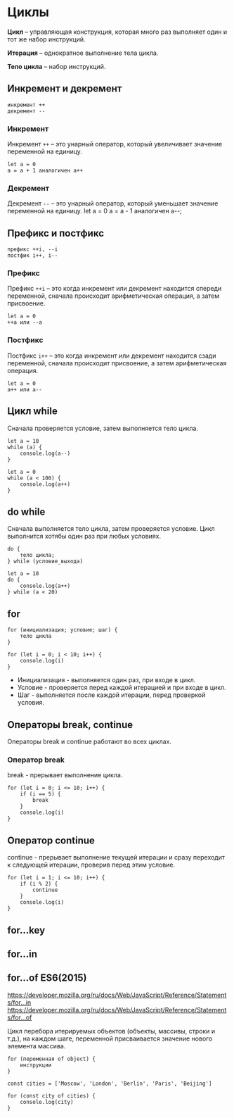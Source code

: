 # Циклы
**Цикл** &ndash; управляющая конструкция, которая много раз выполняет один и тот же набор инструкций.

**Итерация** &ndash; однократное выполнение тела цикла. 

**Тело цикла** &ndash; набор инструкций.

## Инкремент и декремент
    инкремент ++
    декремент --

### Инкремент
Инкремент `++` &ndash; это унарный оператор, который увеличивает значение переменной на единицу.

    let a = 0
    a = a + 1 аналогичен a++

### Декремент
Декремент `--` &ndash; это унарный оператор, который уменьшает значение переменной на единицу.
    let a = 0
    a = a - 1 аналогичен a--;

## Префикс и постфикс
    префикс ++i, --i
    постфик i++, i--

### Префикс
Префикс `++i` &ndash; это когда инкремент или декремент находится спереди переменной, сначала происходит арифметическая операция, а затем присвоение.

    let a = 0
    ++a или --a

### Постфикс
Постфикс `i++` &ndash; это когда инкремент или декремент находится сзади переменной, сначала происходит присвоение, а затем арифметическая операция.

    let a = 0
    a++ или a--


## Цикл while
Сначала проверяется условие, затем выполняется тело цикла.

    let a = 10
    while (a) {
        console.log(a--)
    }

    let a = 0
    while (a < 100) {
        console.log(a++)
    }

## do while
Сначала выполняется тело цикла, затем проверяется условие. Цикл выполнится хотябы один раз при любых условиях.

    do {
        тело цикла;
    } while (условие_выхода)

    let a = 10
    do {
        console.log(a++)
    } while (a < 20)

## for

    for (инициализация; условие; шаг) {
        тело цикла
    }

    for (let i = 0; i < 10; i++) {
        console.log(i)
    }

* Инициализация - выполняется один раз, при входе в цикл.
* Условие - проверяется перед каждой итерацией и при входе в цикл.
* Шаг - выполняется после каждой итерации, перед проверкой условия.

## Операторы break, continue
Операторы break и continue работают во всех циклах.

### Оператор break
break - прерывает выполнение цикла.

    for (let i = 0; i <= 10; i++) {
        if (i == 5) {
            break
        }
        console.log(i)
    }

## Оператор continue
continue - прерывает выполнение текущей итерации и сразу переходит к следующей итерации, проверив перед этим условие.

    for (let i = 1; i <= 10; i++) {
        if (i % 2) {
            continue
        }
        console.log(i)
    }
## for...key
## for...in
## for...of ES6(2015)
https://developer.mozilla.org/ru/docs/Web/JavaScript/Reference/Statements/for...in
https://developer.mozilla.org/ru/docs/Web/JavaScript/Reference/Statements/for...of

Цикл перебора итерируемых объектов (объекты, массивы, строки и т.д.), на каждом шаге, переменной присваивается значение нового элемента массива.

    for (переменная of object) {
        инструкции
    }

    const cities = ['Moscow', 'London', 'Berlin', 'Paris', 'Beijing']

    for (const city of cities) {
        console.log(city)
    }
